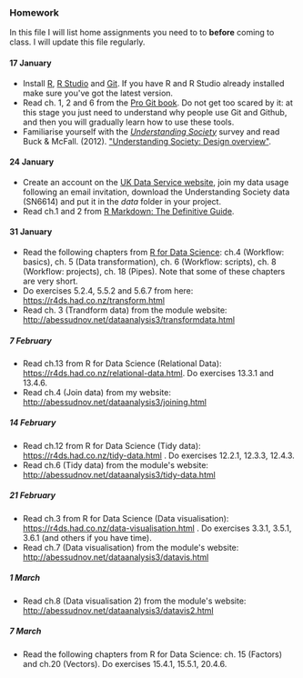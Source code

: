 ### Homework

In this file I will list home assignments you need to to **before** coming to class. I will update this file regularly.

#### 17 January

- Install [R](https://www.r-project.org/), [R Studio](https://www.rstudio.com/) and [Git](https://git-scm.com/). If you have R and R Studio already installed make sure you've got the latest version.
- Read ch. 1, 2 and 6 from the [Pro Git book](https://git-scm.com/book/en/v2). Do not get too scared by it: at this stage you just need to understand why people use Git and Github, and then you will gradually learn how to use these tools. 
- Familiarise yourself with the [*Understanding Society*](https://www.understandingsociety.ac.uk/) survey and read Buck & McFall. (2012). ["Understanding Society: Design overview"](http://www.llcsjournal.org/index.php/llcs/article/view/159/168).

#### 24 January

- Create an account on the [UK Data Service website](https://www.ukdataservice.ac.uk/), join my data usage following an email invitation, download the Understanding Society data (SN6614) and put it in the *data* folder in your project.
- Read ch.1 and 2 from [R Markdown: The Definitive Guide](https://bookdown.org/yihui/rmarkdown/).

#### 31 January

- Read the following chapters from [R for Data Science](https://r4ds.had.co.nz): ch.4 (Workflow: basics), ch. 5 (Data transformation), ch. 6 (Workflow: scripts), ch. 8 (Workflow: projects), ch. 18 (Pipes). Note that some of these chapters are very short.
- Do exercises 5.2.4, 5.5.2 and 5.6.7 from here: https://r4ds.had.co.nz/transform.html
- Read ch. 3 (Trandform data) from the module website: http://abessudnov.net/dataanalysis3/transformdata.html

##### 7 February

- Read ch.13 from R for Data Science (Relational Data): https://r4ds.had.co.nz/relational-data.html. Do exercises 13.3.1 and 13.4.6.
- Read ch.4 (Join data) from my website: http://abessudnov.net/dataanalysis3/joining.html

##### 14 February

- Read ch.12 from R for Data Science (Tidy data): https://r4ds.had.co.nz/tidy-data.html . Do exercises 12.2.1, 12.3.3, 12.4.3.
- Read ch.6 (Tidy data) from the module's website: http://abessudnov.net/dataanalysis3/tidy-data.html

##### 21 February

- Read ch.3 from R for Data Science (Data visualisation): https://r4ds.had.co.nz/data-visualisation.html . Do exercises 3.3.1, 3.5.1, 3.6.1 (and others if you have time).
- Read ch.7 (Data visualisation) from the module's website: http://abessudnov.net/dataanalysis3/datavis.html

##### 1 March

- Read ch.8 (Data visualisation 2) from the module's website: http://abessudnov.net/dataanalysis3/datavis2.html

##### 7 March

- Read the following chapters from R for Data Science: ch. 15 (Factors) and ch.20 (Vectors). Do exercises 15.4.1, 15.5.1, 20.4.6.

